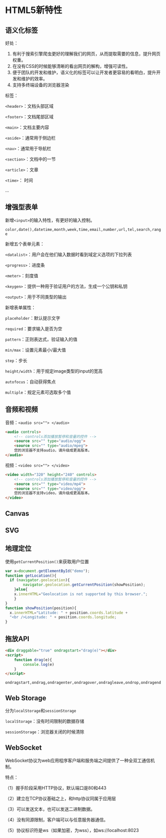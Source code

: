 # HTML5新特性

## 语义化标签

好处：

1. 有利于搜索引擎爬虫更好的理解我们的网页，从而提取需要的信息，提升网页权重。
2. 在没有CSS的时候能够清晰的看出网页的解构，增强可读性。
3. 便于团队的开发和维护，语义化的标签可以让开发者更容易的看明白，提升开发和维护的效率。
4. 支持多终端设备的浏览器渲染

标签：

`<header>`：文档头部区域

`<footer>`：文档尾部区域

`<main>`：文档主要内容

`<aside>`：通常用于侧边栏

`<nav>`：通常用于导航栏

`<section>`：文档中的一节

`<article>`：文章

`<time>`： 时间

...

## 增强型表单

新增`<input>`的输入特性，有更好的输入控制。

`color,date(),datetime,month,week,time,email,number,url,tel,search,range`

新增五个表单元素：

`<datalist>`：用户会在他们输入数据时看到域定义选项的下拉列表

`<progress>`：进度条

`<meter>`：刻度值

`<keygen>`：提供一种用于验证用户的方法，生成一个公钥和私钥

`<output>`：用于不同类型的输出

新增表单属性：

`placeholder`：默认提示文字

`required`：要求输入是否为空

`pattern`：正则表达式，验证输入的值

`min/max`：设置元素最小/最大值

`step`：步长

`height/width`：用于规定image类型的input的宽高

`autofocus`：自动获得焦点

`multiple`：规定元素可选取多个值

## 音频和视频

音频：`<audio src=""> </audio>`

```html
<audio controls> 
    <!-- controls添加播放暂停和音量的控件 -->
	<source src="" type="audio/ogg">
    <source src="" type="audio/mpeg">
    您的浏览器不支持audio，请升级成更高版本。
</audio>

```

视频：`<video src=""> </video>`

```html
<video width="320" height="240" controls> 
    <!-- controls添加播放暂停和音量的控件 -->
	<source src="" type="video/mp4">
    <source src="" type="video/ogg">
    您的浏览器不支持video，请升级成更高版本。
</video>

```

## Canvas

## SVG

## 地理定位

使用`getCurrentPosition()`来获取用户位置

```javascript
var x=document.getElementById("demo");
function getLocation(){
  if (navigator.geolocation){
    	navigator.geolocation.getCurrentPosition(showPosition);
	}else{
    x.innerHTML="Geolocation is not supported by this browser.";
	}
}
function showPosition(position){
  x.innerHTML="Latitude: " + position.coords.latitude +
  "<br />Longitude: " + position.coords.longitude;
}

```

## 拖放API

```html
<div draggable="true" ondragstart="drag(e)"></div>
<script>
	function drag(e){
        console.log(e)
    }
</script>

```

`ondragstart,ondrag,ondragenter,ondragover,ondragleave,ondrop,ondragend`

## Web Storage

分为`localStorage`和`sessionStorage`

`localStorage`：没有时间限制的数据存储

`sessionStorage`：浏览器关闭的时候清除

## WebSocket

WebSocket协议为web应用程序客户端和服务端之间提供了一种全双工通信机制。

特点：

 （1）握手阶段采用HTTP协议，默认端口是80和443

 （2）建立在TCP协议基础之上，和http协议同属于应用层

 （3）可以发送文本，也可以发送二进制数据。

 （4）没有同源限制，客户端可以与任意服务器通信。

 （5）协议标识符是ws（如果加密，为wss），如ws://localhost:8023